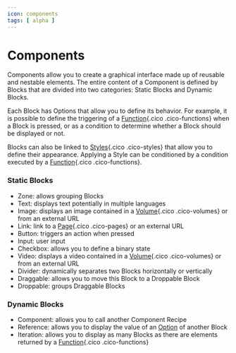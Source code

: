 ```yaml
---
icon: components
tags: [ alpha ]
---
```

# Components

Components allow you to create a graphical interface made up of reusable and nestable elements. The entire content of a Component is defined by Blocks that are divided into two categories: Static Blocks and Dynamic Blocks.

Each Block has Options that allow you to define its behavior. For example, it is possible to define the triggering of a [Function](/concepts/automations/functions/){.cico .cico-functions} when a Block is pressed, or as a condition to determine whether a Block should be displayed or not.

Blocks can also be linked to [Styles](/concepts/interfaces/styles/){.cico .cico-styles} that allow you to define their appearance. Applying a Style can be conditioned by a condition executed by a [Function](/concepts/automations/functions/){.cico .cico-functions}.

### Static Blocks
- Zone: allows grouping Blocks
- Text: displays text potentially in multiple languages
- Image: displays an image contained in a [Volume](/concepts/storage/volumes/){.cico .cico-volumes} or from an external URL
- Link: link to a [Page](/concepts/interfaces/pages/){.cico .cico-pages} or an external URL
- Button: triggers an action when pressed
- Input: user input
- Checkbox: allows you to define a binary state
- Video: displays a video contained in a [Volume](/concepts/storage/volumes/){.cico .cico-volumes} or from an external URL
- Divider: dynamically separates two Blocks horizontally or vertically
- Draggable: allows you to move this Block to a Droppable Block
- Droppable: groups Draggable Blocks

### Dynamic Blocks

- Component: allows you to call another Component Recipe
- Reference: allows you to display the value of an [Option](/concepts/recipes/options/) of another Block
- Iteration: allows you to display as many Blocks as there are elements returned by a [Function](/concepts/automations/functions/){.cico .cico-functions}
